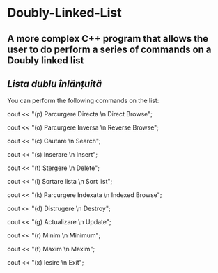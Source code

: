 # Doubly-Linked-List
A more complex C++ program that allows the user to do perform a series of commands on a Doubly linked list
----

*Lista dublu înlănțuită*
-----
You can perform the following commands on the list:

cout << "(p) Parcurgere Directa \n  Direct Browse"; 

cout << "(o) Parcurgere Inversa \n Reverse Browse";

cout << "(c) Cautare \n Search";

cout << "(s) Inserare \n Insert";

cout << "(t) Stergere \n Delete";

cout << "(l) Sortare lista \n Sort list";

cout << "(k) Parcurgere Indexata \n Indexed Browse";

cout << "(d) Distrugere \n Destroy";

cout << "(g) Actualizare \n Update";

cout << "(r) Minim \n Minimum";

cout << "(f) Maxim \n Maxim";

cout << "(x) Iesire \n Exit";
